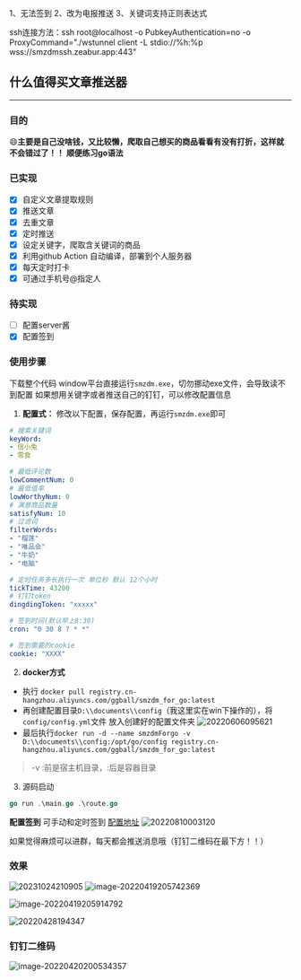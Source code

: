 1、无法签到
2、改为电报推送
3、关键词支持正则表达式

ssh连接方法：ssh root@localhost -o PubkeyAuthentication=no -o ProxyCommand="./wstunnel client -L stdio://%h:%p wss://smzdmssh.zeabur.app:443"


## 什么值得买文章推送器
-----

### 目的
:smile:​ **主要是自己没啥钱，又比较懒，爬取自己想买的商品看看有没有打折，这样就不会错过了！！**
**顺便练习go语法**

### 已实现
- [x] 自定义文章提取规则
- [x] 推送文章
- [x]  去重文章
- [x]  定时推送
- [x] 设定关键字，爬取含关键词的商品
- [x] 利用github Action 自动编译，部署到个人服务器
- [x] 每天定时打卡
- [x] 可通过手机号@指定人
  
### 待实现
- [ ] 配置server酱
- [X] 配置签到

### 使用步骤
下载整个代码 window平台直接运行`smzdm.exe`，切勿挪动exe文件，会导致读不到配置
如果想用关键字或者推送自己的钉钉，可以修改配置信息
1. **配置式：**
修改以下配置，保存配置，再运行`smzdm.exe`即可
```yml
# 搜索关键词
keyWord: 
- 信小兔
- 零食

# 最低评论数
lowCommentNum: 0
# 最低值率
lowWorthyNum: 0
# 满意商品数量
satisfyNum: 10
# 过滤词
filterWords: 
- "榴莲"
- "唯品会"
- "牛奶"
- "电脑"

# 定时任务多长执行一次 单位秒 默认 12个小时
tickTime: 43200
# 钉钉token
dingdingToken: "xxxxx"

# 签到时间(默认早上8:30)
cron: "0 30 8 ? * *"

# 签到需要的cookie
cookie: "XXXX"

```
2. **docker方式**

- 执行 `docker pull registry.cn-hangzhou.aliyuncs.com/ggball/smzdm_for_go:latest`
- 再创建配置目录`D:\\documents\\config`（我这里实在win下操作的），将`config/config.yml`文件 放入创建好的配置文件夹
![20220606095621](https://img.ggball.top/picGo/20220606095621.png)
- 最后执行`docker run -d --name smzdmForgo -v D:\\documents\\config:/opt/go/config registry.cn-hangzhou.aliyuncs.com/ggball/smzdm_for_go:latest`

> -v :前是宿主机目录，:后是容器目录

3. 源码启动
```go 
go run .\main.go .\route.go
```

**配置签到**
可手动和定时签到
[配置地址](http://1.15.141.114:9090/)
![20220810003120](https://img.ggball.top/picGo/20220810003120.png)





如果觉得麻烦可以进群，每天都会推送消息哦（钉钉二维码在最下方！！）


### 效果
![20231024210905](https://img.ggball.top/picGo/20231024210905.png)
![image-20220419205742369](https://img.ggball.top/picGo/image-20220419205742369.png)

![image-20220419205914792](https://img.ggball.top/picGo/image-20220419205914792.png)

![20220428194347](https://img.ggball.top/picGo/20220428194347.png)





### 钉钉二维码

![image-20220420200534357](https://img.ggball.top/picGo/image-20220420200534357.png)


